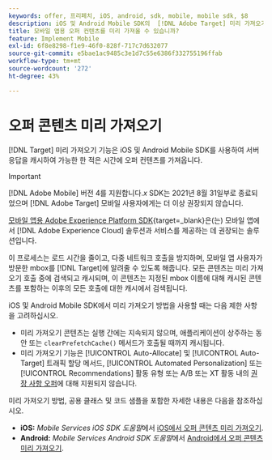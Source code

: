 ```yaml
---
keywords: offer, 프리페치, iOS, android, sdk, mobile, mobile sdk, $8
description: iOS 및 Android Mobile SDK의  [!DNL Adobe Target] 미리 가져오기 기능을 사용하여 서버 응답을 캐시하여 가능한 한 적은 시간에 오퍼 콘텐츠를 가져옵니다.
title: 모바일 앱용 오퍼 컨텐츠를 미리 가져올 수 있습니까?
feature: Implement Mobile
exl-id: 6f8e8298-f1e9-46f0-828f-717c7d632077
source-git-commit: e5bae1ac9485c3e1d7c55e6386f332755196ffab
workflow-type: tm+mt
source-wordcount: '272'
ht-degree: 43%

---
```


# 오퍼 콘텐츠 미리 가져오기

[!DNL Target] 미리 가져오기 기능은 iOS 및 Android Mobile SDK를 사용하여 서버 응답을 캐시하여 가능한 한 적은 시간에 오퍼 컨텐츠를 가져옵니다.

>[!IMPORTANT]
>
>[!DNL Adobe Mobile] 버전 4를 지원합니다.*x* SDK는 2021년 8월 31일부로 종료되었으며 [!DNL Adobe Target] 모바일 사용자에게는 더 이상 권장되지 않습니다.
>
>[모바일 앱용 Adobe Experience Platform SDK](https://developer.adobe.com/client-sdks/documentation/){target=_blank}은(는) 모바일 앱에서 [!DNL Adobe Experience Cloud] 솔루션과 서비스를 제공하는 데 권장되는 솔루션입니다.

이 프로세스는 로드 시간을 줄이고, 다중 네트워크 호출을 방지하며, 모바일 앱 사용자가 방문한 mbox를 [!DNL Target]에 알려줄 수 있도록 해줍니다. 모든 콘텐츠는 미리 가져오기 호출 중에 검색되고 캐시되며, 이 콘텐츠는 지정된 mbox 이름에 대해 캐시된 콘텐츠를 포함하는 이후의 모든 호출에 대한 캐시에서 검색됩니다.

iOS 및 Android Mobile SDK에서 미리 가져오기 방법을 사용할 때는 다음 제한 사항을 고려하십시오.

* 미리 가져오기 콘텐츠는 실행 간에는 지속되지 않으며, 애플리케이션이 상주하는 동안 또는 `clearPrefetchCache()` 메서드가 호출될 때까지 캐시됩니다.
* 미리 가져오기 기능은 [!UICONTROL Auto-Allocate] 및 [!UICONTROL Auto-Target] 트래픽 할당 메서드, [!UICONTROL Automated Personalization] 또는 [!UICONTROL Recommendations] 활동 유형 또는 A/B 또는 XT 활동 내의 [권장 사항 오퍼](https://experienceleague.adobe.com/docs/target/using/recommendations/recommendations-as-an-offer.html)에 대해 지원되지 않습니다.

미리 가져오기 방법, 공용 클래스 및 코드 샘플을 포함한 자세한 내용은 다음을 참조하십시오.

* **iOS:** *Mobile Services iOS SDK 도움말*&#x200B;에서 [iOS에서 오퍼 콘텐츠 미리 가져오기](https://experienceleague.adobe.com/docs/mobile-services/ios/target-ios/c-mob-target-prefetch-ios.html).
* **Android:** *Mobile Services Android SDK 도움말*&#x200B;에서 [Android에서 오퍼 콘텐츠 미리 가져오기](https://experienceleague.adobe.com/docs/mobile-services/android/target-android/c-mob-target-prefetch-android.html).
